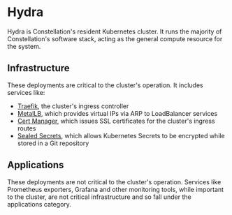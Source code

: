 # Hydra

Hydra is Constellation's resident Kubernetes cluster. 
It runs the majority of Constellation's software stack, acting as the general compute resource for the system.

## Infrastructure

These deployments are critical to the cluster's operation. 
It includes services like:

- [Traefik](infrastructure/traefik/README.md), the cluster's ingress controller
- [MetalLB](infrastructure/metallb/README.md), which provides virtual IPs via ARP to LoadBalancer services
- [Cert Manager](infrastructure/cert-manager/README.md), which issues SSL certificates for the cluster's ingress routes
- [Sealed Secrets](infrastructure/sealed-secrets/README.md), which allows Kubernetes Secrets to be encrypted while stored in a Git repository

## Applications

These deployments are not critical to the cluster's operation. 
Services like Prometheus exporters, Grafana and other monitoring tools, while important to the cluster, are not critical infrastructure and so fall under the applications category.